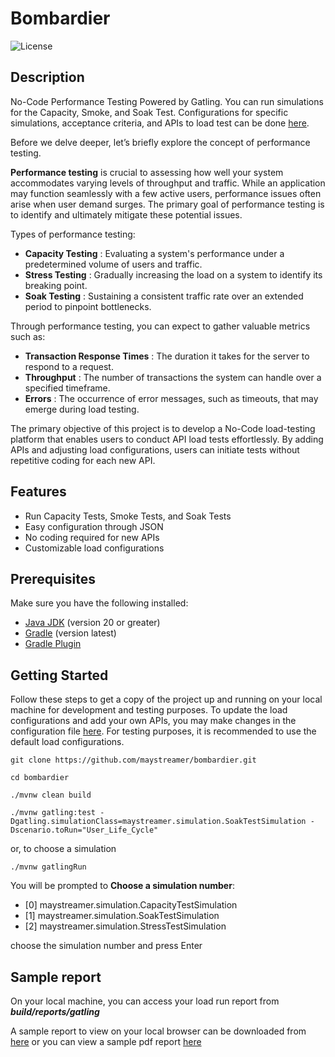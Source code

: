 # Bombardier

![License](https://img.shields.io/badge/license-Apache%202.0-blue.svg)

## Description

No-Code Performance Testing Powered by Gatling. You can run simulations for the Capacity, Smoke, and Soak Test. Configurations for specific simulations, acceptance criteria, and APIs to load test can be done [here](https://github.com/maystreamer/bombardier/blob/main/src/test/resources/configuration.json).

Before we delve deeper, let’s briefly explore the concept of performance testing.

**Performance testing** is crucial to assessing how well your system accommodates varying levels of throughput and traffic. While an application may function seamlessly with a few active users, performance issues often arise when user demand surges. The primary goal of performance testing is to identify and ultimately mitigate these potential issues.

Types of performance testing:
- **Capacity Testing**  :  Evaluating a system's performance under a predetermined volume of users and traffic.
- **Stress Testing**    :  Gradually increasing the load on a system to identify its breaking point.
- **Soak Testing**      :  Sustaining a consistent traffic rate over an extended period to pinpoint bottlenecks.

Through performance testing, you can expect to gather valuable metrics such as:
- **Transaction Response Times**  :  The duration it takes for the server to respond to a request.
- **Throughput**                  :  The number of transactions the system can handle over a specified timeframe.
- **Errors**                      :  The occurrence of error messages, such as timeouts, that may emerge during load testing.

The primary objective of this project is to develop a No-Code load-testing platform that enables users to conduct API load tests effortlessly. By adding APIs and adjusting load configurations, users can initiate tests without repetitive coding for each new API.

## Features

- Run Capacity Tests, Smoke Tests, and Soak Tests
- Easy configuration through JSON
- No coding required for new APIs
- Customizable load configurations

## Prerequisites

Make sure you have the following installed:

- [Java JDK](https://openjdk.org/projects/jdk/) (version 20 or greater)
- [Gradle](https://gradle.org/install/) (version latest)
- [Gradle Plugin](https://docs.gatling.io/reference/integrations/build-tools/gradle-plugin/)
  
## Getting Started

Follow these steps to get a copy of the project up and running on your local machine for development and testing purposes.  To update the load configurations and add your own APIs, you may make changes in the configuration file [here](https://github.com/maystreamer/bombardier/blob/main/src/test/resources/configuration.json). For testing purposes, it is recommended to use the default load configurations.

```
git clone https://github.com/maystreamer/bombardier.git
```

```
cd bombardier
```

```
./mvnw clean build
```

```
./mvnw gatling:test -Dgatling.simulationClass=maystreamer.simulation.SoakTestSimulation -Dscenario.toRun="User_Life_Cycle"
```

or, to choose a simulation

```
./mvnw gatlingRun
```

You will be prompted to **Choose a simulation number**:
- [0] maystreamer.simulation.CapacityTestSimulation
- [1] maystreamer.simulation.SoakTestSimulation
- [2] maystreamer.simulation.StressTestSimulation

choose the simulation number and press Enter

## Sample report
On your local machine, you can access your load run report from ***build/reports/gatling***

A sample report to view on your local browser can be downloaded from [here](https://github.com/maystreamer/bombardier/tree/main/reports/gatling/capacitytestsimulation-20241002205016620)
or
you can view a sample pdf report [here](https://github.com/maystreamer/bombardier/blob/main/capacity_simulation_sample_report.pdf)

